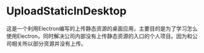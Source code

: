 # UploadStaticInDesktop
这是一个利用Electron编写的上传静态资源的桌面应用，主要目的是为了学习怎么使用Electron，同时解决公司内部没有上传静态资源的入口的个人项目。因为和公司相关所以部分资源并没有上传。
